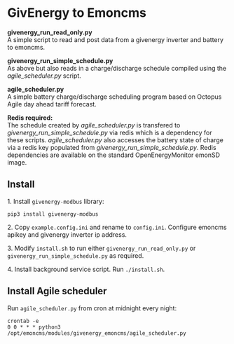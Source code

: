# GivEnergy to Emoncms 

**givenergy_run_read_only.py**<br>
A simple script to read and post data from a givenergy inverter and battery to emoncms.

**givenergy_run_simple_schedule.py**<br>
As above but also reads in a charge/discharge schedule compiled using the *agile_scheduler.py* script.

**agile_scheduler.py**<br>
A simple battery charge/discharge scheduling program based on Octopus Agile day ahead tariff forecast. 

**Redis required:**<br>
The schedule created by *agile_scheduler.py* is transfered to *givenergy_run_simple_schedule.py* via redis which is a dependency for these scripts.
*agile_scheduler.py* also accesses the battery state of charge via a redis key populated from *givenergy_run_simple_schedule.py*.
Redis dependencies are available on the standard OpenEnergyMonitor emonSD image.

## Install

1\. Install `givenergy-modbus` library:

    pip3 install givenergy-modbus

2\. Copy `example.config.ini` and rename to `config.ini`. Configure emoncms apikey and givenergy inverter ip address.

3\. Modify `install.sh` to run either `givenergy_run_read_only.py` or `givenergy_run_simple_schedule.py` as required.

4\. Install background service script. Run `./install.sh`.

## Install Agile scheduler

Run `agile_scheduler.py` from cron at midnight every night:

    crontab -e
    0 0 * * * python3 /opt/emoncms/modules/givenergy_emoncms/agile_scheduler.py
